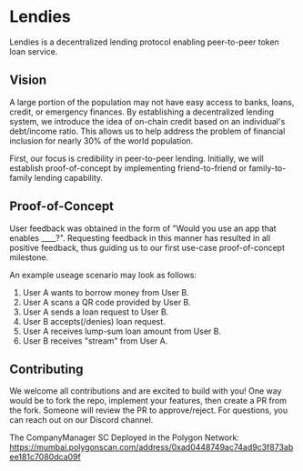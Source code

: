 # Lendies

Lendies is a decentralized lending protocol enabling peer-to-peer token loan service.

## Vision

A large portion of the population may not have easy access to banks, loans, credit, or emergency finances. By establishing a decentralized lending system, we introduce the idea of on-chain credit based on an individual's debt/income ratio. This allows us to help address the problem of financial inclusion for nearly 30% of the world population.

First, our focus is credibility in peer-to-peer lending. Initially, we will establish proof-of-concept by implementing friend-to-friend or family-to-family lending capability.

## Proof-of-Concept
User feedback was obtained in the form of "Would you use an app that enables ____?". Requesting feedback in this manner has resulted in all positive feedback, thus guiding us to our first use-case proof-of-concept milestone.

An example useage scenario may look as follows: 
1. User A wants to borrow money from User B. 
2. User A scans a QR code provided by User B. 
3. User A sends a loan request to User B.
4. User B accepts(/denies) loan request.
5. User A receives lump-sum loan amount from User B.
6. User B receives "stream" from User A.

## Contributing
We welcome all contributions and are excited to build with you! One way would be to fork the repo, implement your features, then create a PR from the fork. Someone will review the PR to approve/reject. For questions, you can reach out on our Discord channel.

The CompanyManager SC Deployed in the Polygon Network:
https://mumbai.polygonscan.com/address/0xad0448749ac74ad9c3f873abee181c7080dca09f
